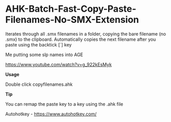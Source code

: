 # AHK-Batch-Fast-Copy-Paste-Filenames-No-SMX-Extension
Iterates through all .smx filenames in a folder, copying the bare filename (no .smx) to the clipboard. 
Automatically copies the next filename after you paste using the backtick \[`] key


Me putting some slp names into AGE

https://www.youtube.com/watch?v=g_922kEsMyk

**Usage**

Double click copyfilenames.ahk

**Tip**

You can remap the paste key to a key using the .ahk file


Autohotkey - https://www.autohotkey.com/

